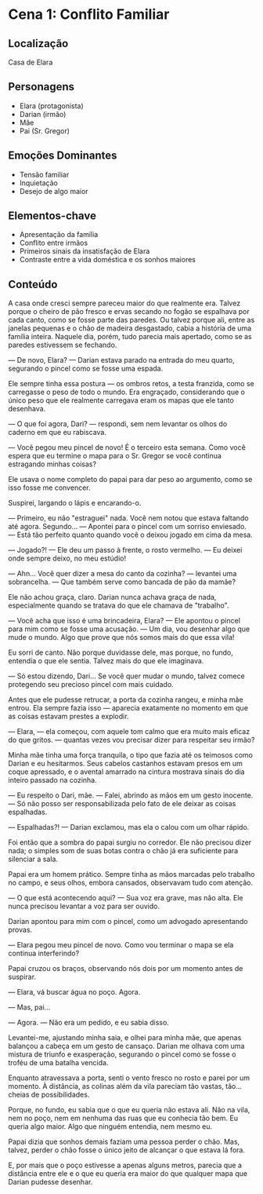 # Cena 1: Conflito Familiar

## Localização
Casa de Elara

## Personagens
- Elara (protagonista)
- Darian (irmão)
- Mãe
- Pai (Sr. Gregor)

## Emoções Dominantes
- Tensão familiar
- Inquietação
- Desejo de algo maior

## Elementos-chave
- Apresentação da família
- Conflito entre irmãos
- Primeiros sinais da insatisfação de Elara
- Contraste entre a vida doméstica e os sonhos maiores

## Conteúdo

A casa onde cresci sempre pareceu maior do que realmente era. Talvez porque o cheiro de pão fresco e ervas secando no fogão se espalhava por cada canto, como se fosse parte das paredes. Ou talvez porque ali, entre as janelas pequenas e o chão de madeira desgastado, cabia a história de uma família inteira. Naquele dia, porém, tudo parecia mais apertado, como se as paredes estivessem se fechando.  

— De novo, Elara? — Darian estava parado na entrada do meu quarto, segurando o pincel como se fosse uma espada.  

Ele sempre tinha essa postura — os ombros retos, a testa franzida, como se carregasse o peso de todo o mundo. Era engraçado, considerando que o único peso que ele realmente carregava eram os mapas que ele tanto desenhava.  

— O que foi agora, Dari? — respondi, sem nem levantar os olhos do caderno em que eu rabiscava.  

— Você pegou meu pincel de novo! É o terceiro esta semana. Como você espera que eu termine o mapa para o Sr. Gregor se você continua estragando minhas coisas?  

Ele usava o nome completo do papai para dar peso ao argumento, como se isso fosse me convencer.  

Suspirei, largando o lápis e encarando-o.  

— Primeiro, eu não "estraguei" nada. Você nem notou que estava faltando até agora. Segundo... — Apontei para o pincel com um sorriso enviesado. — Está tão perfeito quanto quando você o deixou jogado em cima da mesa.  

— Jogado?! — Ele deu um passo à frente, o rosto vermelho. — Eu deixei onde sempre deixo, no meu estúdio!  

— Ahn... Você quer dizer a mesa do canto da cozinha? — levantei uma sobrancelha. — Que também serve como bancada de pão da mamãe?  

Ele não achou graça, claro. Darian nunca achava graça de nada, especialmente quando se tratava do que ele chamava de "trabalho".  

— Você acha que isso é uma brincadeira, Elara? — Ele apontou o pincel para mim como se fosse uma acusação. — Um dia, vou desenhar algo que mude o mundo. Algo que prove que nós somos mais do que essa vila!  

Eu sorri de canto. Não porque duvidasse dele, mas porque, no fundo, entendia o que ele sentia. Talvez mais do que ele imaginava.  

— Só estou dizendo, Dari... Se você quer mudar o mundo, talvez comece protegendo seu precioso pincel com mais cuidado.  

Antes que ele pudesse retrucar, a porta da cozinha rangeu, e minha mãe entrou. Ela sempre fazia isso — aparecia exatamente no momento em que as coisas estavam prestes a explodir.  

— Elara, — ela começou, com aquele tom calmo que era muito mais eficaz do que gritos. — quantas vezes vou precisar dizer para respeitar seu irmão?  

Minha mãe tinha uma força tranquila, o tipo que fazia até os teimosos como Darian e eu hesitarmos. Seus cabelos castanhos estavam presos em um coque apressado, e o avental amarrado na cintura mostrava sinais do dia inteiro passado na cozinha.  

— Eu respeito o Dari, mãe. — Falei, abrindo as mãos em um gesto inocente. — Só não posso ser responsabilizada pelo fato de ele deixar as coisas espalhadas.  

— Espalhadas?! — Darian exclamou, mas ela o calou com um olhar rápido.  

Foi então que a sombra do papai surgiu no corredor. Ele não precisou dizer nada; o simples som de suas botas contra o chão já era suficiente para silenciar a sala.  

Papai era um homem prático. Sempre tinha as mãos marcadas pelo trabalho no campo, e seus olhos, embora cansados, observavam tudo com atenção.  

— O que está acontecendo aqui? — Sua voz era grave, mas não alta. Ele nunca precisou levantar a voz para ser ouvido.  

Darian apontou para mim com o pincel, como um advogado apresentando provas.  

— Elara pegou meu pincel de novo. Como vou terminar o mapa se ela continua interferindo?  

Papai cruzou os braços, observando nós dois por um momento antes de suspirar.  

— Elara, vá buscar água no poço. Agora.  

— Mas, pai...  

— Agora. — Não era um pedido, e eu sabia disso.  

Levantei-me, ajustando minha saia, e olhei para minha mãe, que apenas balançou a cabeça em um gesto de cansaço. Darian me olhava com uma mistura de triunfo e exasperação, segurando o pincel como se fosse o troféu de uma batalha vencida.  

Enquanto atravessava a porta, senti o vento fresco no rosto e parei por um momento. À distância, as colinas além da vila pareciam tão vastas, tão... cheias de possibilidades.  

Porque, no fundo, eu sabia que o que eu queria não estava ali. Não na vila, nem no poço, nem em nenhuma das ruas que eu conhecia tão bem. Eu queria algo maior. Algo que ninguém entendia, nem mesmo eu.  

Papai dizia que sonhos demais faziam uma pessoa perder o chão. Mas, talvez, perder o chão fosse o único jeito de alcançar o que estava lá fora.  

E, por mais que o poço estivesse a apenas alguns metros, parecia que a distância entre ele e o que eu queria era maior do que qualquer mapa que Darian pudesse desenhar.